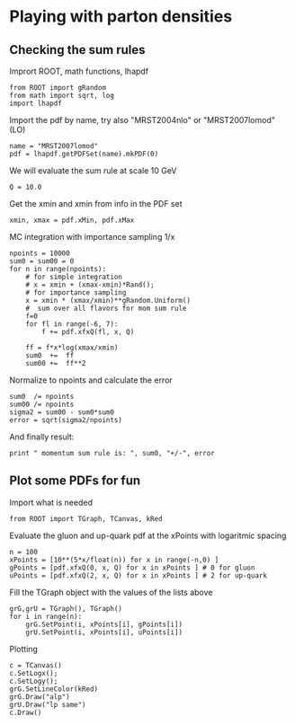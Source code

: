 # Playing with parton densities
## Checking the sum rules
Imprort ROOT, math functions, lhapdf
```
from ROOT import gRandom
from math import sqrt, log
import lhapdf
```
Import the pdf by name, try also "MRST2004nlo" or "MRST2007lomod" (LO)
```
name = "MRST2007lomod"	
pdf = lhapdf.getPDFSet(name).mkPDF(0)
```
We will evaluate the sum rule at scale 10 GeV 
```
Q = 10.0
```
Get the xmin and xmin from info in the PDF set
```
xmin, xmax = pdf.xMin, pdf.xMax
```
MC integration with importance sampling 1/x
```
npoints = 10000
sum0 = sum00 = 0
for n in range(npoints):
    # for simple integration
    # x = xmin + (xmax-xmin)*Rand();
    # for importance sampling
    x = xmin * (xmax/xmin)**gRandom.Uniform()
    #  sum over all flavors for mom sum rule
    f=0
    for fl in range(-6, 7):
        f += pdf.xfxQ(fl, x, Q)

    ff = f*x*log(xmax/xmin)
    sum0  +=  ff
    sum00 +=  ff**2
```
Normalize to npoints and calculate the error
```
sum0  /= npoints
sum00 /= npoints
sigma2 = sum00 - sum0*sum0
error = sqrt(sigma2/npoints)
```
And finally result:
```
print " momentum sum rule is: ", sum0, "+/-", error
```
## Plot some PDFs for fun
Import what is needed
```
from ROOT import TGraph, TCanvas, kRed
```
Evaluate the gluon and up-quark pdf at the xPoints with logaritmic spacing
```
n = 100
xPoints = [10**(5*x/float(n)) for x in range(-n,0) ]
gPoints = [pdf.xfxQ(0, x, Q) for x in xPoints ] # 0 for gluon
uPoints = [pdf.xfxQ(2, x, Q) for x in xPoints ] # 2 for up-quark
```
Fill the TGraph object with the values of the lists above
```
grG,grU = TGraph(), TGraph()
for i in range(n):
    grG.SetPoint(i, xPoints[i], gPoints[i])
    grU.SetPoint(i, xPoints[i], uPoints[i])
```
Plotting
```
c = TCanvas()
c.SetLogx();
c.SetLogy();
grG.SetLineColor(kRed)
grG.Draw("alp")
grU.Draw("lp same")
c.Draw()
```
